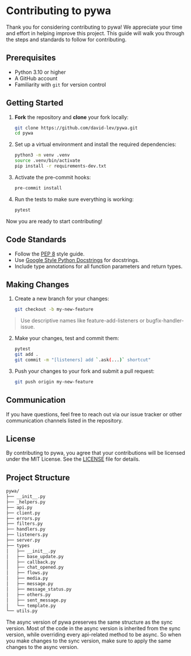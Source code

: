 # Contributing to pywa

Thank you for considering contributing to pywa! We appreciate your time and effort in helping improve this project. This guide will walk you through the steps and standards to follow for contributing.

## Prerequisites
- Python 3.10 or higher
- A GitHub account
- Familiarity with `git` for version control

## Getting Started
1. **Fork** the repository and **clone** your fork locally:
   ```bash
   git clone https://github.com/david-lev/pywa.git
   cd pywa


2. Set up a virtual environment and install the required dependencies:
   ```bash
   python3 -m venv .venv
   source .venv/bin/activate
   pip install -r requirements-dev.txt
   ```
   
3. Activate the pre-commit hooks:
   ```bash
   pre-commit install
   ```
   
4. Run the tests to make sure everything is working:
   ```bash
   pytest
   ```
   
Now you are ready to start contributing!

## Code Standards

- Follow the [PEP 8](https://pep8.org/) style guide.
- Use [Google Style Python Docstrings](https://sphinxcontrib-napoleon.readthedocs.io/en/latest/example_google.html) for docstrings.
- Include type annotations for all function parameters and return types.

## Making Changes

1. Create a new branch for your changes:
   ```bash
   git checkout -b my-new-feature
   ```
> Use descriptive names like feature-add-listeners or bugfix-handler-issue.

2. Make your changes, test and commit them:
   ```bash
   pytest
   git add .
   git commit -m "[listeners] add `.ask(...)` shortcut"
   ```

3. Push your changes to your fork and submit a pull request:
   ```bash
   git push origin my-new-feature
   ```
   

## Communication

If you have questions, feel free to reach out via our issue tracker or other communication channels listed in the repository.


## License

By contributing to pywa, you agree that your contributions will be licensed under the MIT License. See the [LICENSE](https://github.com/david-lev/pywa/blob/master/LICENSE) file for details.

## Project Structure

```bash
pywa/
├── __init__.py
├── _helpers.py
├── api.py
├── client.py
├── errors.py
├── filters.py
├── handlers.py
├── listeners.py
├── server.py
├── types
│   ├── __init__.py
│   ├── base_update.py
│   ├── callback.py
│   ├── chat_opened.py
│   ├── flows.py
│   ├── media.py
│   ├── message.py
│   ├── message_status.py
│   ├── others.py
│   ├── sent_message.py
│   └── template.py
└── utils.py
```

The async version of pywa preserves the same structure as the sync version.
Most of the code in the async version is inherited from the sync version, while overriding every api-related method to be async.
So when you make changes to the sync version, make sure to apply the same changes to the async version.
